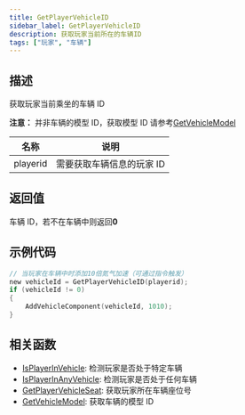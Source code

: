 ```yaml
---
title: GetPlayerVehicleID
sidebar_label: GetPlayerVehicleID
description: 获取玩家当前所在的车辆ID
tags: ["玩家", "车辆"]
---
```


## 描述

获取玩家当前乘坐的车辆 ID

**注意：** 并非车辆的模型 ID，获取模型 ID 请参考[GetVehicleModel](GetVehicleModel)

| 名称     | 说明                      |
| -------- | ------------------------- |
| playerid | 需要获取车辆信息的玩家 ID |

## 返回值

车辆 ID，若不在车辆中则返回**0**

## 示例代码

```c
// 当玩家在车辆中时添加10倍氮气加速（可通过指令触发）
new vehicleId = GetPlayerVehicleID(playerid);
if (vehicleId != 0)
{
    AddVehicleComponent(vehicleId, 1010);
}
```

## 相关函数

- [IsPlayerInVehicle](IsPlayerInVehicle): 检测玩家是否处于特定车辆
- [IsPlayerInAnyVehicle](IsPlayerInAnyVehicle): 检测玩家是否处于任何车辆
- [GetPlayerVehicleSeat](GetPlayerVehicleSeat): 获取玩家所在车辆座位号
- [GetVehicleModel](GetVehicleModel): 获取车辆的模型 ID
